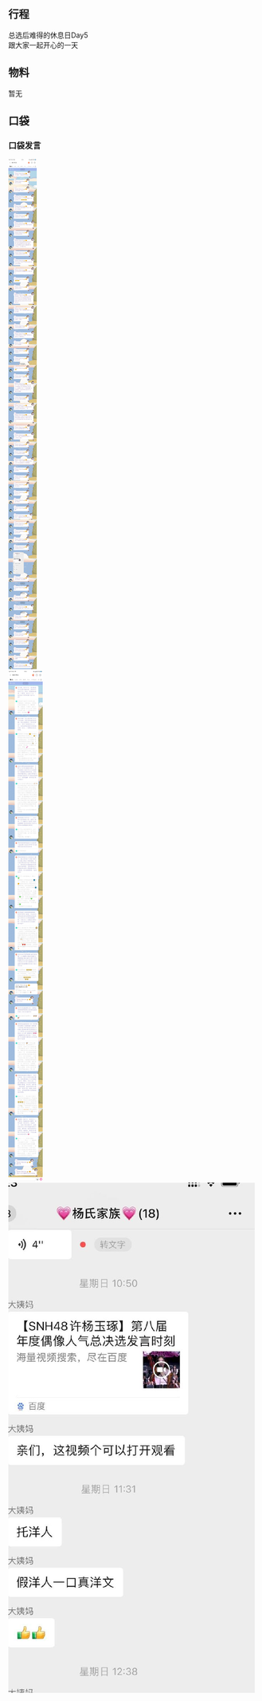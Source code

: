 ## 行程
总选后难得的休息日Day5<br>
跟大家一起开心的一天

## 物料
暂无

## 口袋
### 口袋发言
![口袋发言](./pocket48/imgs/messages1.jpeg)<br>
![口袋发言](./pocket48/imgs/messages2.jpeg)<br>
![口袋发言](./pocket48/imgs/P1.jpeg)<br>